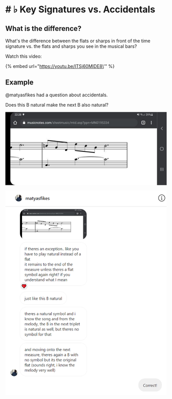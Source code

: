 # \# ♭ Key Signatures vs. Accidentals

## What is the difference?

What's the difference between the flats or sharps in front of the time signature vs. the flats and sharps you see in the musical bars? 

Watch this video:

{% embed url="https://youtu.be/ITSj60MIDE8\'" %}



## Example

@matyasfikes had a question about accidentals.   
  
Does this B natural make the next B also natural?

![](../../../.gitbook/assets/image%20%28106%29.png)



![](../../../.gitbook/assets/image%20%28103%29.png)





